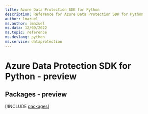 ```yaml
---
title: Azure Data Protection SDK for Python
description: Reference for Azure Data Protection SDK for Python
author: lmazuel
ms.author: lmazuel
ms.data: 12/09/2022
ms.topic: reference
ms.devlang: python
ms.service: dataprotection
---
```

# Azure Data Protection SDK for Python - preview
## Packages - preview
[!INCLUDE [packages](data-protection-index.md)]